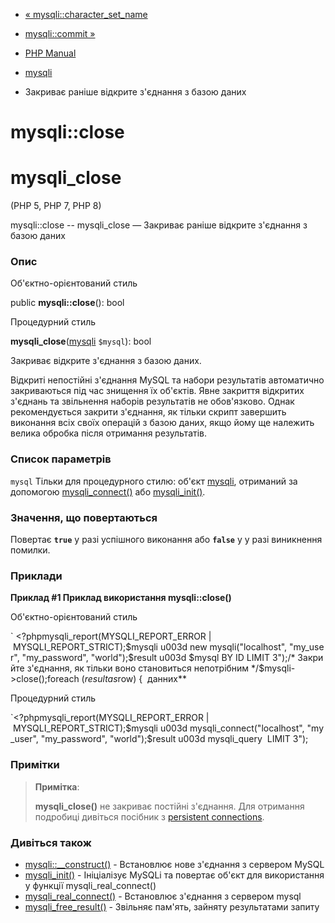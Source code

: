 - [« mysqli::character_set_name](mysqli.character-set-name.md)
- [mysqli::commit »](mysqli.commit.md)

- [PHP Manual](index.md)
- [mysqli](class.mysqli.md)
- Закриває раніше відкрите з'єднання з базою даних

# mysqli::close

# mysqli_close

(PHP 5, PHP 7, PHP 8)

mysqli::close -- mysqli_close — Закриває раніше відкрите з'єднання з
базою даних

### Опис

Об'єктно-орієнтований стиль

public **mysqli::close**(): bool

Процедурний стиль

**mysqli_close**([mysqli](class.mysqli.md) `$mysql`): bool

Закриває відкрите з'єднання з базою даних.

Відкриті непостійні з'єднання MySQL та набори результатів
автоматично закриваються під час знищення їх об'єктів. Явне закриття
відкритих з'єднань та звільнення наборів результатів не обов'язково.
Однак рекомендується закрити з'єднання, як тільки скрипт завершить
виконання всіх своїх операцій з базою даних, якщо йому ще належить
велика обробка після отримання результатів.

### Список параметрів

`mysql`
Тільки для процедурного стилю: об'єкт [mysqli](class.mysqli.md),
отриманий за допомогою [mysqli_connect()](function.mysqli-connect.md)
або [mysqli_init()](mysqli.init.md).

### Значення, що повертаються

Повертає **`true`** у разі успішного виконання або **`false`** у
у разі виникнення помилки.

### Приклади

**Приклад #1 Приклад використання **mysqli::close()****

Об'єктно-орієнтований стиль

` <?phpmysqli_report(MYSQLI_REPORT_ERROR | MYSQLI_REPORT_STRICT);$mysqli u003d new mysqli("localhost", "my_user", "my_password", "world");$result u003d $mysql BY ID LIMIT 3");/* Закрийте з'єднання, як тільки воно становиться непотрібним */$mysqli->close();foreach ($result as $row) {  данних**  

Процедурний стиль

`<?phpmysqli_report(MYSQLI_REPORT_ERROR | MYSQLI_REPORT_STRICT);$mysqli u003d mysqli_connect("localhost", "my_user", "my_password", "world");$result u003d mysqli_query  LIMIT 3");

### Примітки

> **Примітка**:
>
> **mysqli_close()** не закриває постійні з'єднання. Для отримання
> подробиці дивіться посібник з [persistent
> connections](features.persistent-connections.md).

### Дивіться також

- [mysqli::\_\_construct()](mysqli.construct.md) - Встановлює
нове з'єднання з сервером MySQL
- [mysqli_init()](mysqli.init.md) - Ініціалізує MySQLi та
повертає об'єкт для використання у функції mysqli_real_connect()
- [mysqli_real_connect()](mysqli.real-connect.md) - Встановлює
з'єднання з сервером mysql
- [mysqli_free_result()](mysqli-result.free.md) - Звільняє
пам'ять, зайняту результатами запиту
